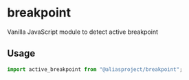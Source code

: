 # breakpoint

Vanilla JavaScript module to detect active breakpoint

## Usage

```js
import active_breakpoint from "@aliasproject/breakpoint";
```
